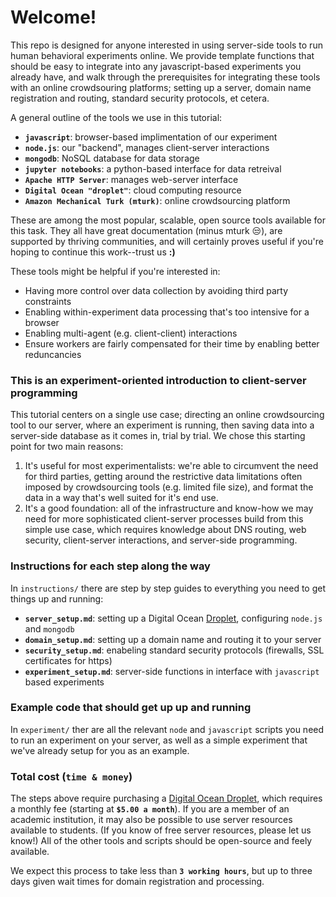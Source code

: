 # Welcome! 

This repo is designed for anyone interested in using server-side tools to run human behavioral experiments online. We provide template functions that should be easy to integrate into any javascript-based experiments you already have, and walk through the prerequisites for integrating these tools with an online crowdsouring platforms; setting up a server, domain name registration and routing, standard security protocols, et cetera.  

A general outline of the tools we use in this tutorial: 


- **`javascript`**: browser-based implimentation of our experiment
- **`node.js`**: our "backend", manages client-server interactions 
- **`mongodb`**: NoSQL database for data storage
- **`jupyter notebooks`**: a python-based interface for data retreival 
- **`Apache HTTP Server`**: manages web-server interface
- **`Digital Ocean "droplet"`**: cloud computing resource 
- **`Amazon Mechanical Turk (mturk)`**: online crowdsourcing platform

These are among the most popular, scalable, open source tools available for this task. They all have great documentation (minus mturk :unamused:), are supported by thriving communities, and will certainly proves useful if you're hoping to continue this work--trust us **:)** 

These tools might be helpful if you're interested in:  

- Having more control over data collection by avoiding third party constraints 
- Enabling within-experiment data processing that's too intensive for a browser
- Enabling multi-agent (e.g. client-client) interactions 
- Ensure workers are fairly compensated for their time by enabling better reduncancies

### This is an experiment-oriented introduction to client-server programming

This tutorial centers on a single use case; directing an online crowdsourcing tool to our server, where an experiment is running, then saving data into a server-side database as it comes in, trial by trial. We chose this starting point for two main reasons:

1. It's useful for most experimentalists: we're able to circumvent the need for third parties, getting around the restrictive data limitations often imposed by crowdsourcing tools (e.g. limited file size), and format the data in a way that's well suited for it's end use. 
2. It's a good foundation: all of the infrastructure and know-how we may need for more sophisticated client-server processes build from this simple use case, which requires knowledge about DNS routing, web security, client-server interactions, and server-side programming. 

### Instructions for each step along the way

In `instructions/` there are step by step guides to everything you need to get things up and running: 

- **`server_setup.md`**: setting up a Digital Ocean [Droplet](https://www.digitalocean.com/docs/droplets/), configuring `node.js` and `mongodb`
- **`domain_setup.md`**: setting up a domain name and routing it to your server
- **`security_setup.md`**: enabeling standard security protocols (firewalls, SSL certificates for https)
- **`experiment_setup.md`**: server-side functions in interface with `javascript` based experiments

### Example code that should get up up and running

In `experiment/` ther are all the relevant `node` and `javascript` scripts you need to run an experiment on your server, as well as a simple experiment that we've already setup for you as an example. 

### Total cost (`time & money`)

The steps above require purchasing a [Digital Ocean Droplet](https://www.digitalocean.com/products/linux-distribution/ubuntu/), which requires a monthly fee (starting at **`$5.00 a month`**). If you are a member of an academic institution, it may also be possible to use server resources available to students. (If you know of free server resources, please let us know!) All of the other tools and scripts should be open-source and feely available. 

We expect this process to take less than **`3 working hours`**, but up to three days given wait times for domain registration and processing.  
